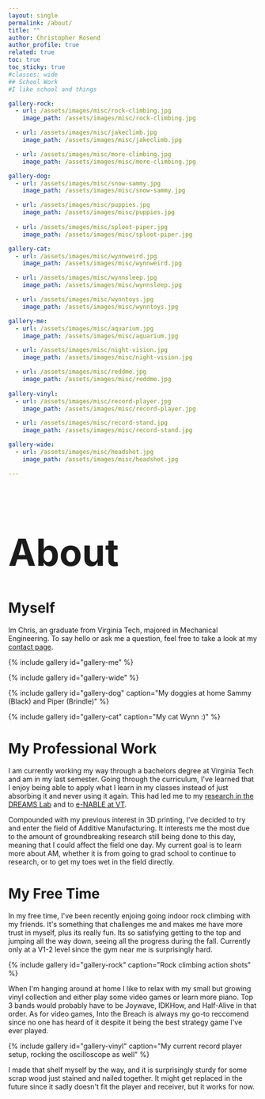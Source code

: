 ```yaml
---
layout: single
permalink: /about/
title: ""
author: Christopher Rosend
author_profile: true
related: true
toc: true
toc_sticky: true
#classes: wide
## School Work
#I like school and things

gallery-rock:
  - url: /assets/images/misc/rock-climbing.jpg
    image_path: /assets/images/misc/rock-climbing.jpg

  - url: /assets/images/misc/jakeclimb.jpg
    image_path: /assets/images/misc/jakeclimb.jpg

  - url: /assets/images/misc/more-climbing.jpg
    image_path: /assets/images/misc/more-climbing.jpg

gallery-dog:
  - url: /assets/images/misc/snow-sammy.jpg
    image_path: /assets/images/misc/snow-sammy.jpg

  - url: /assets/images/misc/puppies.jpg
    image_path: /assets/images/misc/puppies.jpg
    
  - url: /assets/images/misc/sploot-piper.jpg
    image_path: /assets/images/misc/sploot-piper.jpg

gallery-cat:
  - url: /assets/images/misc/wynnweird.jpg
    image_path: /assets/images/misc/wynnweird.jpg

  - url: /assets/images/misc/wynnsleep.jpg
    image_path: /assets/images/misc/wynnsleep.jpg

  - url: /assets/images/misc/wynntoys.jpg
    image_path: /assets/images/misc/wynntoys.jpg

gallery-me:
  - url: /assets/images/misc/aquarium.jpg
    image_path: /assets/images/misc/aquarium.jpg

  - url: /assets/images/misc/night-vision.jpg
    image_path: /assets/images/misc/night-vision.jpg

  - url: /assets/images/misc/reddme.jpg
    image_path: /assets/images/misc/reddme.jpg
    
gallery-vinyl:
  - url: /assets/images/misc/record-player.jpg
    image_path: /assets/images/misc/record-player.jpg

  - url: /assets/images/misc/record-stand.jpg
    image_path: /assets/images/misc/record-stand.jpg

gallery-wide:
  - url: /assets/images/misc/headshot.jpg
    image_path: /assets/images/misc/headshot.jpg

---
```


<h1 style="font-size:75px;"> About </h1>

# Myself
Im Chris, an graduate from Virginia Tech, majored in Mechanical Engineering. To say hello or ask me a question, feel free to take a look at my [contact page](/contact/).

{% include gallery id="gallery-me" %}

{% include gallery id="gallery-wide" %}

{% include gallery id="gallery-dog" caption="My doggies at home Sammy (Black) and Piper (Brindle)" %}

{% include gallery id="gallery-cat" caption="My cat Wynn :)" %}

# My Professional Work
I am currently working my way through a bachelors degree at Virginia Tech and am in my last semester. Going through the curriculum, I've learned that I enjoy being able to apply what I learn in my classes instead of just absorbing it and never using it again. This had led me to my [research in the DREAMS Lab](/2023/08/24/ldpe-recycling.html) and to [e-NABLE at VT](/2022/09/16/enable-at-virginia-tech.html). 

Compounded with my previous interest in 3D printing, I've decided to try and enter the field of Additive Manufacturing. It interests me the most due to the amount of groundbreaking research still being done to this day, meaning that I could affect the field one day. My current goal is to learn more about AM, whether it is from going to grad school to continue to research, or to get my toes wet in the field directly.

# My Free Time
In my free time, I've been recently enjoing going indoor rock climbing with my friends. It's something that challenges me and makes me have more trust in myself, plus its really fun. Its so satisfying getting to the top and jumping all the way down, seeing all the progress during the fall. Currently only at a V1-2 level since the gym near me is surprisingly hard.

{% include gallery id="gallery-rock" caption="Rock climbing action shots" %}

When I'm hanging around at home I like to relax with my small but growing vinyl collection and either play some video games or learn more piano. Top 3 bands would probably have to be Joywave, IDKHow, and Half-Alive in that order. As for video games, Into the Breach is always my go-to reccomend since no one has heard of it despite it being the best strategy game I've ever played.

{% include gallery id="gallery-vinyl" caption="My current record player setup, rocking the oscilloscope as well" %}

I made that shelf myself by the way, and it is surprisingly sturdy for some scrap wood just stained and nailed together. It might get replaced in the future since it sadly doesn't fit the player and receiver, but it works for now.
